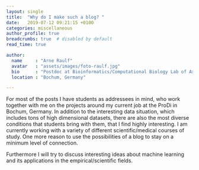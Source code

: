 ```yaml
---
layout: single
title:  "Why do I make such a blog? "
date:   2019-07-12 09:21:15 +0100
categories: miscellaneous
author_profile: true
breadcrumbs: true  # disabled by default
read_time: true

author:
  name     : "Arne Raulf"
  avatar   : "assets/images/foto-raulf.jpg"
  bio      : "Postdoc at Bioinformatics/Computational Biology Lab of Axel Mosig. AI/ML in physical/biological problems."
  location : "Bochum, Germany" 

---
```

For most of the posts I have students as addressees in mind, who work together with me on the projects around my current job at the ProDi in Bochum, Germany. In addition to the interesting data situation, which includes tons of high dimensional datasets, there are also the most diverse conditions that students bring with them, that I find highly interesting. I am currently working with a variety of different scientific/medical courses of study. One more reason to use the possibilities of a blog to stay on a minimum level of connection. 

Furthermore I will try to discuss interesting ideas about machine learning and its applications in the empirical/scientific fields.




[jekyll-docs]: https://jekyllrb.com/docs/home
[jekyll-gh]:   https://github.com/jekyll/jekyll
[jekyll-talk]: https://talk.jekyllrb.com/

